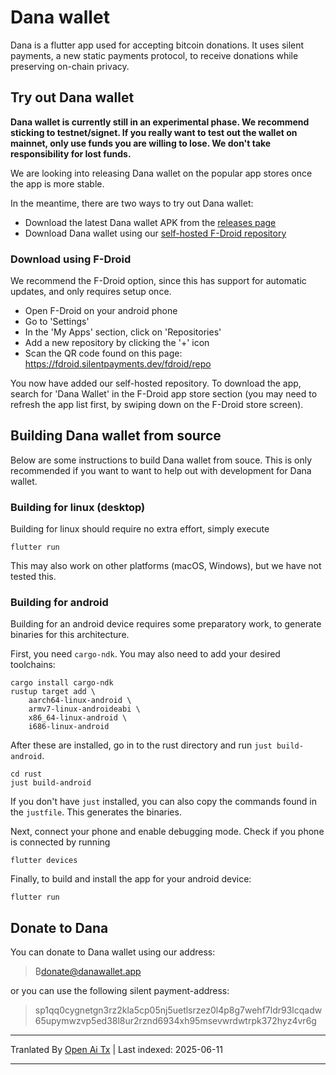 # Dana wallet

Dana is a flutter app used for accepting bitcoin donations. It uses silent payments, a new static payments protocol, to receive donations while preserving on-chain privacy.

## Try out Dana wallet

**Dana wallet is currently still in an experimental phase. We recommend sticking to testnet/signet. If you really want to test out the wallet on mainnet, only use funds you are willing to lose. We don't take responsibility for lost funds.**

We are looking into releasing Dana wallet on the popular app stores once the app is more stable.

In the meantime, there are two ways to try out Dana wallet:

- Download the latest Dana wallet APK from the [releases page](https://github.com/cygnet3/danawallet/releases)
- Download Dana wallet using our [self-hosted F-Droid repository](https://fdroid.silentpayments.dev/fdroid/repo)

### Download using F-Droid

We recommend the F-Droid option, since this has support for automatic updates, and only requires setup once.

- Open F-Droid on your android phone
- Go to 'Settings'
- In the 'My Apps' section, click on 'Repositories'
- Add a new repository by clicking the '+' icon
- Scan the QR code found on this page: https://fdroid.silentpayments.dev/fdroid/repo

You now have added our self-hosted repository. To download the app, search for 'Dana Wallet' in the F-Droid app store section (you may need to refresh the app list first, by swiping down on the F-Droid store screen).

## Building Dana wallet from source

Below are some instructions to build Dana wallet from souce. This is only recommended if you want to want to help out with development for Dana wallet.

### Building for linux (desktop)

Building for linux should require no extra effort, simply execute

```
flutter run
```

This may also work on other platforms (macOS, Windows), but we have not tested this.

### Building for android

Building for an android device requires some preparatory work, to generate binaries for this architecture.

First, you need `cargo-ndk`. You may also need to add your desired toolchains:

```
cargo install cargo-ndk
rustup target add \
    aarch64-linux-android \
    armv7-linux-androideabi \
    x86_64-linux-android \
    i686-linux-android
```

After these are installed, go in to the rust directory and run `just build-android`.

```
cd rust
just build-android
```

If you don't have `just` installed, you can also copy the commands found in the `justfile`.
This generates the binaries.

Next, connect your phone and enable debugging mode.
Check if you phone is connected by running

```
flutter devices
```

Finally, to build and install the app for your android device:

```
flutter run
```

## Donate to Dana

You can donate to Dana wallet using our address:

> ₿donate@danawallet.app

or you can use the following silent payment-address:

> sp1qq0cygnetgn3rz2kla5cp05nj5uetlsrzez0l4p8g7wehf7ldr93lcqadw65upymwzvp5ed38l8ur2rznd6934xh95msevwrdwtrpk372hyz4vr6g

---

Tranlated By [Open Ai Tx](https://github.com/OpenAiTx/OpenAiTx) | Last indexed: 2025-06-11

---